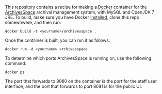 This repository contains a recipe for making a [Docker](http://docker.io/)
container for the [ArchivesSpace](http://github.com/archivesspace/archivesspace)
archival management system, with MySQL and OpenJDK 7 JRE. To build, make
sure you have Docker [installed](http://www.docker.io/gettingstarted/), clone
this repo somewhwere, and then run:

    docker build -t <yourname>/archivesspace .

Once the container is built, you can run it as follows:

    docker run -d <yourname> archivesspace

To determine which ports ArchivesSpace is running on, use the following command:

    docker ps

The port that forwards to 8080 on the container is the port for the staff 
user interface, and the port that forwards to port 8081 is for the public UI.
 
